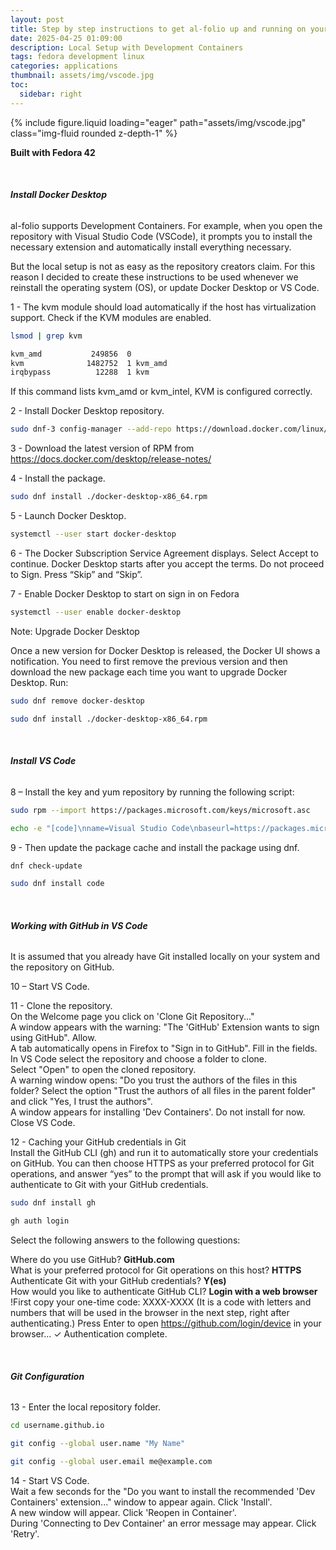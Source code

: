 ```yaml
---
layout: post
title: Step by step instructions to get al-folio up and running on your local machine using Docker and Visual Studio Code (VS Code)
date: 2025-04-25 01:09:00
description: Local Setup with Development Containers
tags: fedora development linux
categories: applications
thumbnail: assets/img/vscode.jpg
toc:
  sidebar: right
---
```


<div class="row mt-3">
    <div class="col-sm mt-3 mt-md-0">
        {% include figure.liquid loading="eager" path="assets/img/vscode.jpg" class="img-fluid rounded z-depth-1" %}
    </div>
</div>

**Built with Fedora 42**

&nbsp;

###### **Install Docker Desktop**

al-folio supports Development Containers. For example, when you open the repository with Visual Studio Code (VSCode), it prompts you to install the necessary extension and automatically install everything necessary.

But the local setup is not as easy as the repository creators claim. For this reason I decided to create these instructions to be used whenever we reinstall the operating system (OS), or update Docker Desktop or VS Code.

1 - The kvm module should load automatically if the host has virtualization support. Check if the KVM modules are enabled.

```bash
lsmod | grep kvm
```

```bash
kvm_amd           249856  0
kvm              1482752  1 kvm_amd
irqbypass          12288  1 kvm
```

If this command lists kvm_amd or kvm_intel, KVM is configured correctly.

2 - Install Docker Desktop repository.

```bash
sudo dnf-3 config-manager --add-repo https://download.docker.com/linux/fedora/docker-ce.repo
```

3 - Download the latest version of RPM from https://docs.docker.com/desktop/release-notes/

4 - Install the package.

```bash
sudo dnf install ./docker-desktop-x86_64.rpm
```

5 - Launch Docker Desktop.

```bash
systemctl --user start docker-desktop
```

6 - The Docker Subscription Service Agreement displays. Select Accept to continue. Docker Desktop starts after you accept the terms. Do not proceed to Sign. Press “Skip” and “Skip”.

7 - Enable Docker Desktop to start on sign in on Fedora

```bash
systemctl --user enable docker-desktop
```

Note: Upgrade Docker Desktop

Once a new version for Docker Desktop is released, the Docker UI shows a notification. You need to first remove the previous version and then download the new package each time you want to upgrade Docker Desktop. Run:

```bash
sudo dnf remove docker-desktop
```

```bash
sudo dnf install ./docker-desktop-x86_64.rpm
```

&nbsp;

###### **Install VS Code**

8 – Install the key and yum repository by running the following script:

```bash
sudo rpm --import https://packages.microsoft.com/keys/microsoft.asc
```

```bash
echo -e "[code]\nname=Visual Studio Code\nbaseurl=https://packages.microsoft.com/yumrepos/vscode\nenabled=1\nautorefresh=1\ntype=rpm-md\ngpgcheck=1\ngpgkey=https://packages.microsoft.com/keys/microsoft.asc" | sudo tee /etc/yum.repos.d/vscode.repo > /dev/null
```

9 - Then update the package cache and install the package using dnf.

```bash
dnf check-update
```

```bash
sudo dnf install code
```

&nbsp;

###### **Working with GitHub in VS Code**

It is assumed that you already have Git installed locally on your system and the repository on GitHub.

10 – Start VS Code.

11 - Clone the repository.  
On the Welcome page you click on 'Clone Git Repository..."  
A window appears with the warning: "The 'GitHub' Extension wants to sign using GitHub". Allow.  
A tab automatically opens in Firefox to "Sign in to GitHub". Fill in the fields.  
In VS Code select the repository and choose a folder to clone.  
Select "Open" to open the cloned repository.  
A warning window opens: "Do you trust the authors of the files in this folder? Select the option "Trust the authors of all files in the parent folder" and click "Yes, I trust the authors".  
A window appears for installing 'Dev Containers'. Do not install for now. Close VS Code.

12 - Caching your GitHub credentials in Git  
Install the GitHub CLI (gh) and run it to automatically store your credentials on GitHub. You can then choose HTTPS as your preferred protocol for Git operations, and answer “yes” to the prompt that will ask if you would like to authenticate to Git with your GitHub credentials.

```bash
sudo dnf install gh
```

```bash
gh auth login
```

Select the following answers to the following questions:

Where do you use GitHub? **GitHub.com**  
What is your preferred protocol for Git operations on this host? **HTTPS**  
Authenticate Git with your GitHub credentials? **Y(es)**  
How would you like to authenticate GitHub CLI? **Login with a web browser**  
!First copy your one-time code: XXXX-XXXX (It is a code with letters and numbers that will be used in the browser in the next step, right after authenticating.)
Press Enter to open https://github.com/login/device in your browser...
✓ Authentication complete.

&nbsp;

###### **Git Configuration**

13 - Enter the local repository folder.

```bash
cd username.github.io
```

```bash
git config --global user.name "My Name"
```

```bash
git config --global user.email me@example.com
```

14 - Start VS Code.  
Wait a few seconds for the "Do you want to install the recommended 'Dev Containers' extension..." window to appear again. Click 'Install'.  
A new window will appear. Click 'Reopen in Container'.  
During 'Connecting to Dev Container' an error message may appear. Click 'Retry'.

&nbsp;

<script src="https://giscus.app/client.js"
        data-repo="pratajo/pratajo.github.io"
        data-repo-id="R_kgDONl93Sw"
        data-category="Comments"
        data-category-id="DIC_kwDONl93S84Cl7yv"
        data-mapping="title"
        data-strict="1"
        data-reactions-enabled="1"
        data-emit-metadata="0"
        data-input-position="bottom"
        data-theme="preferred_color_scheme"
        data-lang="en"
        crossorigin="anonymous"
        async>
</script>
